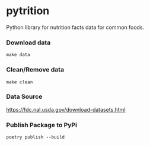 # pytrition
Python library for nutrition facts data for common foods.


### Download data
    make data


### Clean/Remove data
    make clean


### Data Source
https://fdc.nal.usda.gov/download-datasets.html

### Publish Package to PyPi
    poetry publish --build
